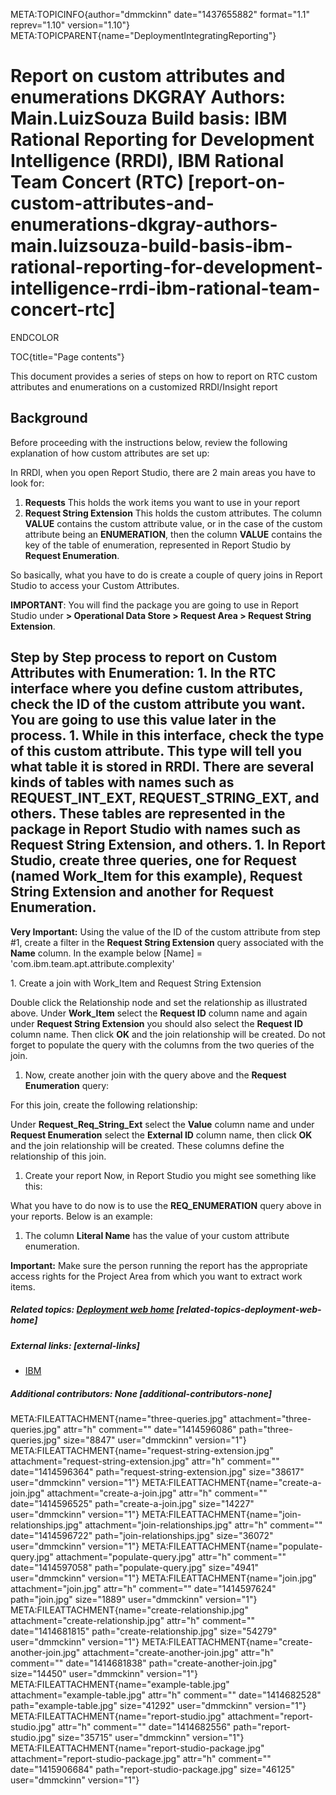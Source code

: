 META:TOPICINFO{author="dmmckinn" date="1437655882" format="1.1"
reprev="1.10" version="1.10"}
META:TOPICPARENT{name="DeploymentIntegratingReporting"}

# Report on custom attributes and enumerations DKGRAY Authors: Main.LuizSouza Build basis: IBM Rational Reporting for Development Intelligence (RRDI), IBM Rational Team Concert (RTC) [report-on-custom-attributes-and-enumerations-dkgray-authors-main.luizsouza-build-basis-ibm-rational-reporting-for-development-intelligence-rrdi-ibm-rational-team-concert-rtc]

ENDCOLOR

TOC{title="Page contents"}

This document provides a series of steps on how to report on RTC custom
attributes and enumerations on a customized RRDI/Insight report

## Background

Before proceeding with the instructions below, review the following
explanation of how custom attributes are set up:

In RRDI, when you open Report Studio, there are 2 main areas you have to
look for:

1.  **Requests** This holds the work items you want to use in your
    report
2.  **Request String Extension** This holds the custom attributes. The
    column **VALUE** contains the custom attribute value, or in the case
    of the custom attribute being an **ENUMERATION**, then the column
    **VALUE** contains the key of the table of enumeration, represented
    in Report Studio by **Request Enumeration**.

So basically, what you have to do is create a couple of query joins in
Report Studio to access your Custom Attributes.

**IMPORTANT**: You will find the package you are going to use in Report
Studio under **\> Operational Data Store \> Request Area \> Request
String Extension**.

## Step by Step process to report on Custom Attributes with Enumeration: 1. In the RTC interface where you define custom attributes, check the ID of the custom attribute you want. You are going to use this value later in the process. 1. While in this interface, check the type of this custom attribute. This type will tell you what table it is stored in RRDI. There are several kinds of tables with names such as **REQUEST_INT_EXT**, **REQUEST_STRING_EXT**, and others. These tables are represented in the package in Report Studio with names such as **Request String Extension**, and others. 1. In Report Studio, create three queries, one for **Request** (named Work_Item for this example), **Request String Extension** and another for **Request Enumeration**.

**Very Important:** Using the value of the ID of the custom attribute
from step \#1, create a filter in the **Request String Extension** query
associated with the **Name** column. In the example below \[Name\] =
'com.ibm.team.apt.attribute.complexity'

1\. Create a join with Work_Item and Request String Extension

Double click the Relationship node and set the relationship as
illustrated above. Under **Work_Item** select the **Request ID** column
name and again under **Request String Extension** you should also select
the **Request ID** column name. Then click **OK** and the join
relationship will be created. Do not forget to populate the query with
the columns from the two queries of the join.

1.  Now, create another join with the query above and the **Request
    Enumeration** query:

For this join, create the following relationship:

Under **Request_Req_String_Ext** select the **Value** column name and
under **Request Enumeration** select the **External ID** column name,
then click **OK** and the join relationship will be created. These
columns define the relationship of this join.

1.  Create your report Now, in Report Studio you might see something
    like this:

What you have to do now is to use the **REQ_ENUMERATION** query above in
your reports. Below is an example:

1.  The column **Literal Name** has the value of your custom attribute
    enumeration.

**Important:** Make sure the person running the report has the
appropriate access rights for the Project Area from which you want to
extract work items.

##### Related topics: [Deployment web home](WebHome) [related-topics-deployment-web-home]

##### External links: [external-links]

-   [IBM](https://www.ibm.com)

##### Additional contributors: None [additional-contributors-none]

META:FILEATTACHMENT{name="three-queries.jpg"
attachment="three-queries.jpg" attr="h" comment="" date="1414596086"
path="three-queries.jpg" size="8847" user="dmmckinn" version="1"}
META:FILEATTACHMENT{name="request-string-extension.jpg"
attachment="request-string-extension.jpg" attr="h" comment=""
date="1414596364" path="request-string-extension.jpg" size="38617"
user="dmmckinn" version="1"}
META:FILEATTACHMENT{name="create-a-join.jpg"
attachment="create-a-join.jpg" attr="h" comment="" date="1414596525"
path="create-a-join.jpg" size="14227" user="dmmckinn" version="1"}
META:FILEATTACHMENT{name="join-relationships.jpg"
attachment="join-relationships.jpg" attr="h" comment=""
date="1414596722" path="join-relationships.jpg" size="36072"
user="dmmckinn" version="1"}
META:FILEATTACHMENT{name="populate-query.jpg"
attachment="populate-query.jpg" attr="h" comment="" date="1414597058"
path="populate-query.jpg" size="4941" user="dmmckinn" version="1"}
META:FILEATTACHMENT{name="join.jpg" attachment="join.jpg" attr="h"
comment="" date="1414597624" path="join.jpg" size="1889" user="dmmckinn"
version="1"} META:FILEATTACHMENT{name="create-relationship.jpg"
attachment="create-relationship.jpg" attr="h" comment=""
date="1414681815" path="create-relationship.jpg" size="54279"
user="dmmckinn" version="1"}
META:FILEATTACHMENT{name="create-another-join.jpg"
attachment="create-another-join.jpg" attr="h" comment=""
date="1414681838" path="create-another-join.jpg" size="14450"
user="dmmckinn" version="1"}
META:FILEATTACHMENT{name="example-table.jpg"
attachment="example-table.jpg" attr="h" comment="" date="1414682528"
path="example-table.jpg" size="41292" user="dmmckinn" version="1"}
META:FILEATTACHMENT{name="report-studio.jpg"
attachment="report-studio.jpg" attr="h" comment="" date="1414682556"
path="report-studio.jpg" size="35715" user="dmmckinn" version="1"}
META:FILEATTACHMENT{name="report-studio-package.jpg"
attachment="report-studio-package.jpg" attr="h" comment=""
date="1415906684" path="report-studio-package.jpg" size="46125"
user="dmmckinn" version="1"}
